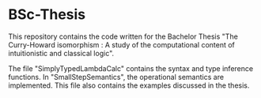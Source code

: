 # BSc-Thesis

This repository contains the code written for the Bachelor Thesis "The Curry-Howard isomorphism : A study of the computational content of intuitionistic and classical logic".

The file "SimplyTypedLambdaCalc" contains the syntax and type inference functions. 
In "SmallStepSemantics", the operational semantics are implemented. This file also contains the examples discussed in the thesis.
